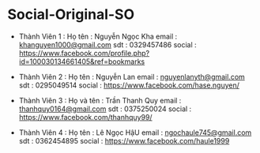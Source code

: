 # Social-Original-SO

- Thành Viên 1 : 
	Họ tên : Nguyễn Ngọc Kha 
	email : khanguyen1000@gmail.com
	sdt : 0329457486
	social : https://www.facebook.com/profile.php?id=100030134661405&ref=bookmarks

- Thành Viên 2 : 
	Họ tên : Nguyễn Lan 
	email : nguyenlanyth@gmail.com
	sdt : 0295049514
	social : https://www.facebook.com/hase.nguyen/
	
- Thành Viên 3 : 
	Họ và tên : Trần Thanh Quy
	email : thanhquy0164@gmail.com
	sdt : 0375250024
	social : https://www.facebook.com/thanhquy99/

- Thành Viên 4 : 
	Họ tên : Lê Ngọc HậU
	email : ngochaule745@gmail.com
	sdt : 0362454895
	social : https://www.facebook.com/haule1999
